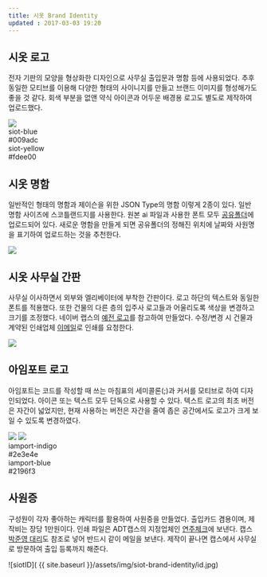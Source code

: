 ```yaml
---
title: 시옷 Brand Identity
updated : 2017-03-03 19:20
---
```


## 시옷 로고

전자 기판의 모양을 형상화한 디자인으로 사무실 출입문과 명함 등에 사용되었다.
추후 동일한 모티브를 이용해 다양한 형태의 사이니지를 만들고 브랜드 이미지를 형성해가도 좋을 것 같다.
회색 부분을 없앤 약식 아이콘과 어두운 배경용 로고도 별도로 제작하여 업로드했다.
<div class="logo-example">
	<img src="{{ site.baseurl }}/assets/img/siot-brand-identity/logo.svg" />
</div>
<div class="color-pallet">
	<div class="siot-blue">
		siot-blue
		<div class="code">#009adc</div>
	</div>
	<div class="siot-yellow">
		siot-yellow
		<div class="code">#fdee00</div>
	</div>
</div>

## 시옷 명함

일반적인 형태의 명함과 제이슨을 위한 JSON Type의 명함 이렇게 2종이 있다.
일반 명함 사이즈에 스코틀랜드지를 사용한다. 원본 ai 파일과 사용한 폰트 모두 [공유폴더](https://drive.google.com/drive/u/0/folders/0B8b60WDANyvrQ0huMHM0SmJzc0k)에 업로드되어 있다.
새로운 명함을 만들게 되면 공유폴더의 정해진 위치에 날짜와 사원명을 표기하여 업로드하는 것을 추천한다.
<div class="logo-example">
	<img src="{{ site.baseurl }}/assets/img/siot-brand-identity/namecard.svg" class="sign" />
</div>

## 시옷 사무실 간판

사무실 이사하면서 외부와 엘리베이터에 부착한 간판이다.
로고 하단의 텍스트와 동일한 폰트를 적용했다.
또한 건물의 다른 층의 입주사 로고들과 어울리도록 색상을 변경하고 크기를 조정했다.
네이버 랩스의 [예전 로고](https://hyeonseok.com/soojung/daily/2016/11/07/805.html)를 참고하여 만들었다.
수정/변경 시 건물과 계약된 인쇄업체 [이메일](mailto:4971000@hanmail.net)로 인쇄를 요청한다.

<div class="logo-example">
	<img src="{{ site.baseurl }}/assets/img/siot-brand-identity/sign.svg" class="sign" />
</div>

## 아임포트 로고
아임포트는 코드를 작성할 때 쓰는 마침표의 세미콜론(;)과 커서를 모티브로 하여 디자인되었다.
아이콘 또는 텍스트 모두 단독으로 사용할 수 있다. 텍스트 로고의 최초 버전은 자간이 넓었지만,
현재 사용하는 버전은 자간을 줄여 좁은 공간에서도 로고가 크게 보일 수 있도록 변경하였다.

<div class="logo-example">
	<img src="{{ site.baseurl }}/assets/img/siot-brand-identity/logo-icon-dk.svg" class="icon" />
	<img src="{{ site.baseurl }}/assets/img/siot-brand-identity/logo-text-dk.svg" class="text" />
</div>
<div class="color-pallet">
	<div class="iamport-indigo">
		iamport-indigo
		<div class="code">#2e3e4e</div>
	</div>
	<div class="iamport-blue">
		iamport-blue
		<div class="code">#2196f3</div>
	</div>
</div>

## 사원증

구성원이 각자 좋아하는 캐릭터를 활용하여 사원증을 만들었다. 출입카드 겸용이며, 제작비는 장당 1만원이다. 인쇄 파일은 ADT캡스의 지정업체인 [연주체크](yunzu04@yunzu.co.kr)에 보낸다. 캡스 [박준영 대리](jypark18@adt.co.kr)도 참조로 넣어 반드시 같이 메일을 보낸다. 제작이 끝나면 캡스에서 사무실로 방문하여 출입 등록까지 해준다.

![siotID]( {{ site.baseurl }}/assets/img/siot-brand-identity/id.jpg)
